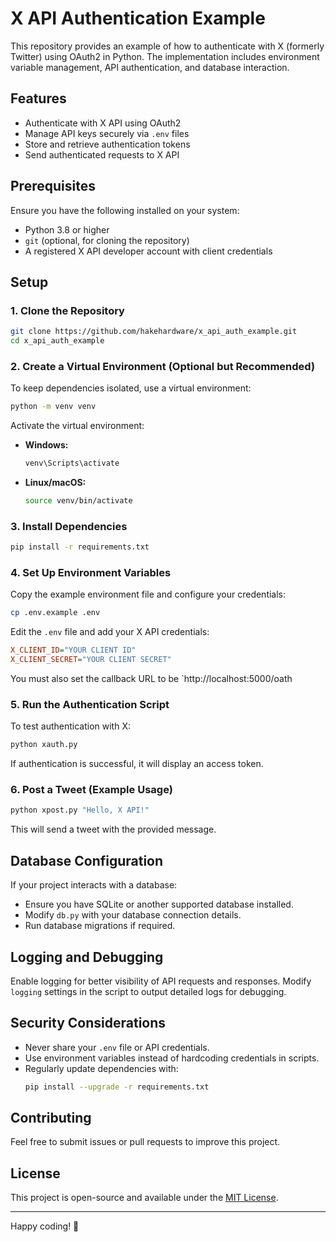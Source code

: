 # X API Authentication Example

This repository provides an example of how to authenticate with X (formerly Twitter) using OAuth2 in Python. The implementation includes environment variable management, API authentication, and database interaction.

## Features

- Authenticate with X API using OAuth2
- Manage API keys securely via `.env` files
- Store and retrieve authentication tokens
- Send authenticated requests to X API

## Prerequisites

Ensure you have the following installed on your system:

- Python 3.8 or higher
- `git` (optional, for cloning the repository)
- A registered X API developer account with client credentials

## Setup

### 1. Clone the Repository

```sh
git clone https://github.com/hakehardware/x_api_auth_example.git
cd x_api_auth_example
```

### 2. Create a Virtual Environment (Optional but Recommended)

To keep dependencies isolated, use a virtual environment:

```sh
python -m venv venv
```

Activate the virtual environment:

- **Windows:**
  ```sh
  venv\Scripts\activate
  ```
- **Linux/macOS:**
  ```sh
  source venv/bin/activate
  ```

### 3. Install Dependencies

```sh
pip install -r requirements.txt
```

### 4. Set Up Environment Variables

Copy the example environment file and configure your credentials:

```sh
cp .env.example .env
```

Edit the `.env` file and add your X API credentials:

```ini
X_CLIENT_ID="YOUR CLIENT ID"
X_CLIENT_SECRET="YOUR CLIENT SECRET"
```

You must also set the callback URL to be `http://localhost:5000/oath

### 5. Run the Authentication Script

To test authentication with X:

```sh
python xauth.py
```

If authentication is successful, it will display an access token.

### 6. Post a Tweet (Example Usage)

```sh
python xpost.py "Hello, X API!"
```

This will send a tweet with the provided message.

## Database Configuration

If your project interacts with a database:

- Ensure you have SQLite or another supported database installed.
- Modify `db.py` with your database connection details.
- Run database migrations if required.

## Logging and Debugging

Enable logging for better visibility of API requests and responses. Modify `logging` settings in the script to output detailed logs for debugging.

## Security Considerations

- Never share your `.env` file or API credentials.
- Use environment variables instead of hardcoding credentials in scripts.
- Regularly update dependencies with:
  ```sh
  pip install --upgrade -r requirements.txt
  ```

## Contributing

Feel free to submit issues or pull requests to improve this project.

## License

This project is open-source and available under the [MIT License](LICENSE).

---

Happy coding! 🚀
